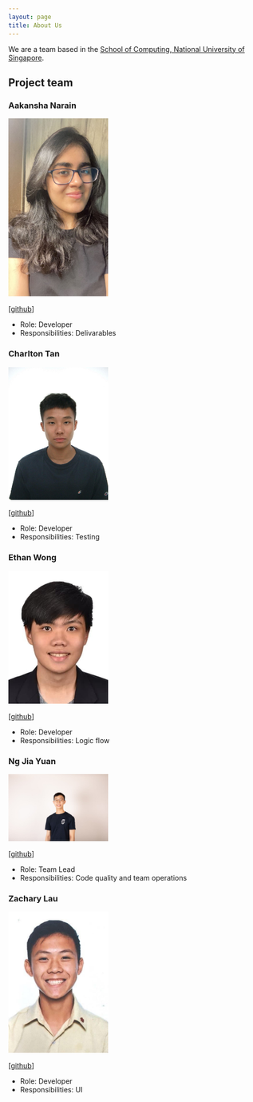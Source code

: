 ```yaml
---
layout: page
title: About Us
---
```


We are a team based in the [School of Computing, National University of Singapore](http://www.comp.nus.edu.sg).

## Project team

### Aakansha Narain

<img src="images/developerPhotos/aakanshanarain.png" width="200px">

[[github](https://github.com/aakanshanarain)]

* Role: Developer
* Responsibilities: Delivarables
### Charlton Tan

<img src="images/developerPhotos/charltonator.png" width="200px">

[[github](http://github.com/charltonator)]

* Role: Developer
* Responsibilities: Testing

### Ethan Wong

<img src="images/developerPhotos/ethanwong6362.png" width="200px">

[[github](http://github.com/ethanwong6362)]

* Role: Developer
* Responsibilities: Logic flow 

### Ng Jia Yuan

<img src="images/developerPhotos/ngjiayuan.png" width="200px">

[[github](http://github.com/ngjiayuan)]

* Role: Team Lead
* Responsibilities: Code quality and team operations

### Zachary Lau

<img src="images/developerPhotos/zacharylwy.png" width="200px">

[[github](http://github.com/zacharylwy)]

* Role: Developer
* Responsibilities: UI
